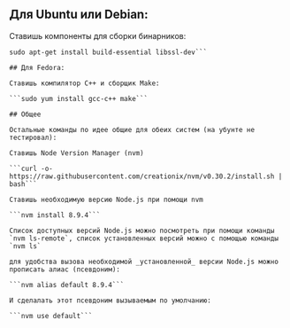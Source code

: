 ## Для Ubuntu или Debian:

Ставишь компоненты для сборки бинарников:

```sudo apt-get update
sudo apt-get install build-essential libssl-dev```

## Для Fedora:

Ставишь компилятор C++ и сборщик Make:

```sudo yum install gcc-c++ make```

## Общее

Остальные команды по идее общие для обеих систем (на убунте не тестировал):

Ставишь Node Version Manager (nvm)

```curl -o- https://raw.githubusercontent.com/creationix/nvm/v0.30.2/install.sh | bash```

Ставишь необходимую версию Node.js при помощи nvm

```nvm install 8.9.4```

Список доступных версий Node.js можно посмотреть при помощи команды `nvm ls-remote`, список установленных версий можно c помощью команды `nvm ls`

для удобства вызова необходимой _установленной_ версии Node.js можно прописать алиас (псевдоним):

```nvm alias default 8.9.4```

И сделалать этот псевдоним вызываемым по умолчанию:

```nvm use default```
